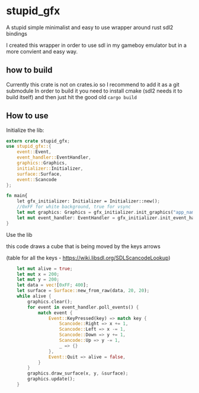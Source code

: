 # stupid_gfx
A stupid simple minimalist and easy to use wrapper around rust sdl2 bindings

I created this wrapper in order to use sdl in my gameboy emulator but in a more convient and easy way.

## how to build 

Currently this crate is not on crates.io so I recommend to add it as a git submodule
In order to build it you need to install cmake (sdl2 needs it to build itself) and then just hit the good old ```cargo build```

## How to use
Initialize the lib:
```rust
extern crate stupid_gfx;
use stupid_gfx::{
    event::Event,
    event_handler::EventHandler, 
    graphics::Graphics, 
    initializer::Initializer,
    surface::Surface,
    event::Scancode
};

fn main{
    let gfx_initializer: Initializer = Initializer::new();
    //0xFF for white background, true for vsync
    let mut graphics: Graphics = gfx_initializer.init_graphics("app_name", 800, 600, 0xFF, true);
    let mut event_handler: EventHandler = gfx_initializer.init_event_handler();
}
```

Use the lib 

this code draws a cube that is being moved by the keys arrows 

(table for all the keys - https://wiki.libsdl.org/SDLScancodeLookup)

```rust
    let mut alive = true;
    let mut x = 200;
    let mut y = 200;
    let data = vec![0xFF; 400];
    let surface = Surface::new_from_raw(data, 20, 20);
    while alive {
        graphics.clear();
        for event in event_handler.poll_events() {
            match event {
                Event::KeyPressed(key) => match key {
                    Scancode::Right => x += 1,
                    Scancode::Left => x -= 1,
                    Scancode::Down => y += 1,
                    Scancode::Up => y -= 1,
                    _ => {}
                },  
                Event::Quit => alive = false,
            }
        }
        graphics.draw_surface(x, y, &surface);
        graphics.update();
    }
```
